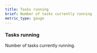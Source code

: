 ```yaml
---
title: Tasks running
brief: Number of tasks currently running
metric_type: gauge
---
```


### Tasks running

Number of tasks currently running.